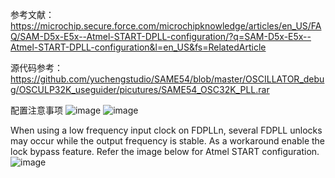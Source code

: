 
参考文献：
https://microchip.secure.force.com/microchipknowledge/articles/en_US/FAQ/SAM-D5x-E5x--Atmel-START-DPLL-configuration/?q=SAM-D5x-E5x--Atmel-START-DPLL-configuration&l=en_US&fs=RelatedArticle

源代码参考：
https://github.com/yuchengstudio/SAME54/blob/master/OSCILLATOR_debug/OSCULP32K_useguider/picutures/SAME54_OSC32K_PLL.rar



配置注意事项
![image](https://github.com/yuchengstudio/SAME54/blob/master/OSCILLATOR_debug/OSCULP32K_useguider/picutures/OSC_configue_003.jpg)
![image](https://github.com/yuchengstudio/SAME54/blob/master/OSCILLATOR_debug/OSCULP32K_useguider/picutures/OSC_configue_004.jpg)

When using a low frequency input clock on FDPLLn, several FDPLL unlocks may occur while the output frequency is stable. As a workaround enable the lock bypass feature.
Refer the image below for Atmel START configuration.
![image](https://github.com/yuchengstudio/SAME54/blob/master/OSCILLATOR_debug/OSCULP32K_useguider/picutures/OSC_configue_005.jpg)
